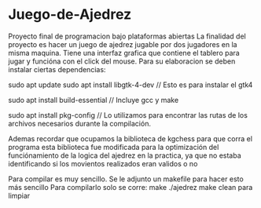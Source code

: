 # Juego-de-Ajedrez
Proyecto final de programacion bajo plataformas abiertas 
La finalidad del proyecto es hacer un juego de ajedrez jugable por dos jugadores en la misma maquina. Tiene una interfaz grafica que contiene el tablero para jugar y funcióna con el click del mouse.
Para su elaboracion se deben instalar ciertas dependencias: 

sudo apt update sudo apt install libgtk-4-dev 
// Esto es para instalar el gtk4

sudo apt install build-essential 
// Incluye gcc y make

sudo apt install pkg-config 
// Lo utilizamos para encontrar las rutas de los archivos necesarios durante la compilación.

Ademas recordar que ocupamos la biblioteca de kgchess para que corra el programa esta biblioteca fue modificada para la optimización del funciónamiento de la logica del ajedrez en la practica, ya que no estaba identificando si los movientos realizados eran validos o no

Para compilar es muy sencillo. Se le adjunto un makefile para hacer esto más sencillo
Para compilarlo solo se corre:
make
./ajedrez
make clean para limpiar
